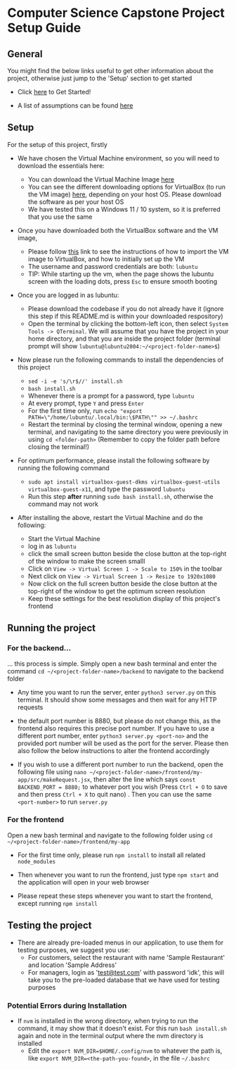 # Computer Science Capstone Project Setup Guide

## General

You might find the below links useful to get other information about the project,
otherwise just jump to the 'Setup' section to get started

- Click [here](#setup) to Get Started!

- A list of assumptions can be found [here](ASSUMPTIONS.md)

##  Setup

For the setup of this project, firstly

- We have chosen the Virtual Machine environment, so you will need to download the essentials here:
    - You can download the Virtual Machine Image [here](https://sourceforge.net/projects/linuxvmimages/files/VMware/L/lubuntu_20.04.1_VM.zip/download)
    - You can see the different downloading options for VirtualBox (to run the VM image) [here](https://www.virtualbox.org/wiki/Downloads), depending on your host OS. Please download the software as per your host OS
    - We have tested this on a Windows 11 / 10 system, so it is preferred that you use the same

- Once you have downloaded both the VirtualBox software and the VM image,
    - Please follow [this](https://moodle.telt.unsw.edu.au/pluginfile.php/10307161/mod_resource/content/0/VirtualBoxGuide.pdf) link to see the instructions of how to import the VM image to VirtualBox, and how to initially set up the VM
    - The username and password credentials are both: `lubuntu`
    - TIP: While starting up the vm, when the page shows the lubuntu screen with the loading dots, press `Esc` to ensure smooth booting

- Once you are logged in as lubuntu:
    - Please download the codebase if you do not already have it (ignore this step if this README.md is within your downloaded respository)
    - Open the terminal by clicking the bottom-left icon, then select `System Tools -> QTerminal`. We will assume that you have the project in your home directory, and that you are inside the project folder (terminal prompt will show `lubuntu@lubuntu2004:~/<project-folder-name>$`)

- Now please run the following commands to install the dependencies of this project
    - `sed -i -e 's/\r$//' install.sh`
    - `bash install.sh`
    - Whenever there is a prompt for a password, type `lubuntu`
    - At every prompt, type `Y` and press `Enter`
    - For the first time only, run `echo "export PATH=\"/home/lubuntu/.local/bin:\$PATH\"" >> ~/.bashrc`
    - Restart the terminal by closing the terminal window, opening a new terminal, and navigating to the same directory you were previously in using `cd <folder-path>` (Remember to copy the folder path before closing the terminal!)

- For optimum performance, please install the following software by running the following command
    - `sudo apt install virtualbox-guest-dkms virtualbox-guest-utils virtualbox-guest-x11`, and type the password `lubuntu`
    - Run this step **after** running `sudo bash install.sh`, otherwise the command may not work

- After installing the above, restart the Virtual Machine and do the following:
    - Start the Virtual Machine
    - log in as `lubuntu`
    - click the small screen button beside the close button at the top-right of the window to make the screen smalll
    - Click on `View -> Virtual Screen 1 -> Scale to 150%` in the toolbar
    - Next click on `View -> Virtual Screen 1 -> Resize to 1920x1080`
    - Now click on the full screen button beside the close button at the top-right of the window to get the optimum screen resolution
    - Keep these settings for the best resolution display of this project's frontend

## Running the project

### For the backend...

... this process is simple. Simply open a new bash terminal and enter the command `cd ~/<project-folder-name>/backend` to navigate to the backend folder
    
- Any time you want to run the server, enter `python3 server.py` on this terminal. It should show some messages and then wait for any HTTP requests

- the default port number is 8880, but please do not change this, as the frontend also requires this precise port number. If you have to use a different port number, enter `python3 server.py <port-no>` and the provided port number will be used as the port for the server. Please then also follow the below instructions to alter the frontend accordingly

- If you wish to use a different port number to run the backend, open the following file using `nano ~/<project-folder-name>/frontend/my-app/src/makeRequest.jsx`, then alter the line which says `const BACKEND_PORT = 8880;` to whatever port you wish (Press `Ctrl + O` to save and then press `Ctrl + X` to quit nano) . Then you can use the same `<port-number>` to run `server.py`

### For the frontend

Open a new bash terminal and navigate to the following folder using `cd ~/<project-folder-name>/frontend/my-app`

- For the first time only, please run `npm install` to install all related `node_modules`

- Then whenever you want to run the frontend, just type `npm start` and the application will open in your web browser

- Please repeat these steps whenever you want to start the frontend, except running `npm install`

## Testing the project

- There are already pre-loaded menus in our application, to use them for testing purposes, we suggest you use:
    - For customers, select the restaurant with name 'Sample Restaurant' and location 'Sample Address'
    - For managers, login as 'test@test.com' with password 'idk', this will take you to the pre-loaded database that we have used for testing purposes

### Potential Errors during Installation

- If `nvm` is installed in the wrong directory, when trying to run the command, it may show that it doesn't exist. For this run `bash install.sh` again and note in the terminal output where the nvm directory is installed
    - Edit the `export NVM_DIR=$HOME/.config/nvm` to whatever the path is, like `export NVM_DIR=<the-path-you-found>`, in the file `~/.bashrc` 
